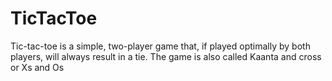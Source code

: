 # TicTacToe
Tic-tac-toe is a simple, two-player game that, if played optimally by both players, will always result in a tie. The game is also called Kaanta and cross or Xs and Os
